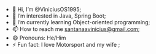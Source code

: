 - 👋 Hi, I’m @ViniciusOS1995;
- 👀 I’m interested in Java, Spring Boot;
- 🌱 I’m currently learning Object-oriented programming;
- 📫 How to reach me santanaavinicius@gmail.com;
- 😄 Pronouns: He/Him
- ⚡ Fun fact: I love Motorsport and my wife ;
<!---
ViniciusOS1995/ViniciusOS1995 is a ✨ special ✨ repository because its `README.md` (this file) appears on your GitHub profile.
You can click the Preview link to take a look at your changes.
--->
